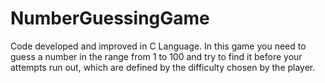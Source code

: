 # NumberGuessingGame
 Code developed and improved in C Language. In this game you need to guess a number in the range from 1 to 100 and try to find it before your attempts run out, which are defined by the difficulty chosen by the player.
